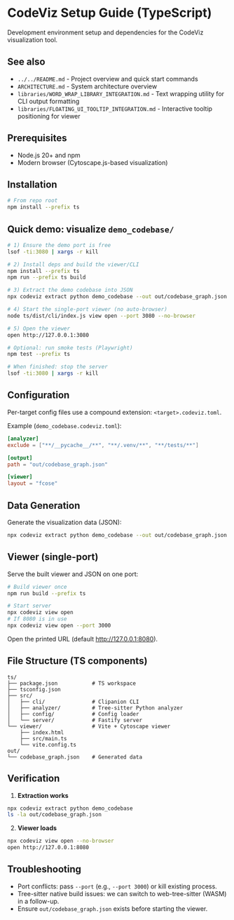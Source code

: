 # CodeViz Setup Guide (TypeScript)

Development environment setup and dependencies for the CodeViz visualization tool.

## See also

- `../../README.md` - Project overview and quick start commands
- `ARCHITECTURE.md` - System architecture overview
- `libraries/WORD_WRAP_LIBRARY_INTEGRATION.md` - Text wrapping utility for CLI output formatting
- `libraries/FLOATING_UI_TOOLTIP_INTEGRATION.md` - Interactive tooltip positioning for viewer

## Prerequisites

- Node.js 20+ and npm
- Modern browser (Cytoscape.js-based visualization)

## Installation

```bash
# From repo root
npm install --prefix ts
```

## Quick demo: visualize `demo_codebase/`

```bash
# 1) Ensure the demo port is free
lsof -ti:3080 | xargs -r kill

# 2) Install deps and build the viewer/CLI
npm install --prefix ts
npm run --prefix ts build

# 3) Extract the demo codebase into JSON
npx codeviz extract python demo_codebase --out out/codebase_graph.json

# 4) Start the single-port viewer (no auto-browser)
node ts/dist/cli/index.js view open --port 3080 --no-browser

# 5) Open the viewer
open http://127.0.0.1:3080

# Optional: run smoke tests (Playwright)
npm test --prefix ts

# When finished: stop the server
lsof -ti:3080 | xargs -r kill
```

## Configuration

Per-target config files use a compound extension: `<target>.codeviz.toml`.

Example (`demo_codebase.codeviz.toml`):
```toml
[analyzer]
exclude = ["**/__pycache__/**", "**/.venv/**", "**/tests/**"]

[output]
path = "out/codebase_graph.json"

[viewer]
layout = "fcose"
```

## Data Generation

Generate the visualization data (JSON):
```bash
npx codeviz extract python demo_codebase --out out/codebase_graph.json
```

## Viewer (single-port)

Serve the built viewer and JSON on one port:
```bash
# Build viewer once
npm run build --prefix ts

# Start server
npx codeviz view open
# If 8080 is in use
npx codeviz view open --port 3000
```

Open the printed URL (default http://127.0.0.1:8080).

## File Structure (TS components)

```
ts/
├── package.json           # TS workspace
├── tsconfig.json
├── src/
│   ├── cli/               # Clipanion CLI
│   ├── analyzer/          # Tree-sitter Python analyzer
│   ├── config/            # Config loader
│   └── server/            # Fastify server
└── viewer/                # Vite + Cytoscape viewer
    ├── index.html
    ├── src/main.ts
    └── vite.config.ts
out/
└── codebase_graph.json    # Generated data
```

## Verification

1. **Extraction works**
```bash
npx codeviz extract python demo_codebase
ls -la out/codebase_graph.json
```

2. **Viewer loads**
```bash
npx codeviz view open --no-browser
open http://127.0.0.1:8080
```

## Troubleshooting

- Port conflicts: pass `--port` (e.g., `--port 3000`) or kill existing process.
- Tree-sitter native build issues: we can switch to web-tree-sitter (WASM) in a follow-up.
- Ensure `out/codebase_graph.json` exists before starting the viewer.